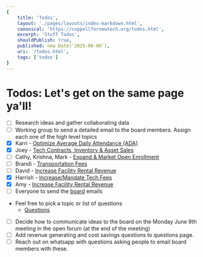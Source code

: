 ```yaml
---
{
    title: 'Todos',
    layout: './pages/layouts/index-markdown.html',
    canonical: 'https://coppellfornewtech.org/todos.html',
    excerpt: 'Stuff Todos',
    shouldPublish: true,
    published: new Date('2025-06-06'),
    uri: '/todos.html',
    tags: ['todos']
}
---
```


# Todos: Let's get on the same page ya'll!

- [ ] Research ideas and gather collaborating data
- [ ] Working group to send a detailed email to the board members. Assign each one of the high level topics
 - [x] Karri - [Optimize Average Daily Attendance (ADA)](/revenue-generating-alternative.html#ada)
 - [x] Joey - [Tech Contracts, Inventory & Asset Sales](/revenue-generating-alternative.html#tech)
 - [ ] Cathy, Krishna, Mark - [Expand & Market Open Enrollment](/revenue-generating-alternative.html#open)
 - [ ] Brandi - [Transportation Fees](/revenue-generating-alternative.html#transportation)
 - [ ] David - [Increase Facility Rental Revenue](/revenue-generating-alternative.html#rental)
 - [x] Harrish - [Increase/Mandate Tech Fees](/revenue-generating-alternative.html#techfees)
 - [x] Amy - [Increase Facility Rental Revenue](/revenue-generating-alternative.html#rental)
- [ ] Everyone to send the [board](https://www.coppellisd.com/o/cisd/page/meet-board-of-trustees) emails
 - Feel free to pick a topic or list of questions
    - [Questions](/questions.html)
- [ ] Decide how to communicate ideas to the board on the Monday June 9th meeting in the open forum (at the end of the meeting)
- [ ] Add revenue generating and cost savings questions to questions page.
- [ ] Reach out on whatsapp with questions asking people to email board members with these.
